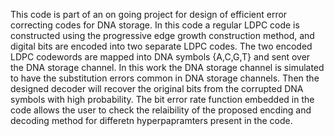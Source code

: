 This code is part of an on going project for design of efficient error correcting codes for DNA storage. In this code a regular LDPC code is constructed using the progressive edge growth construction method, and digital bits are encoded into two separate LDPC codes. The two encoded LDPC codewords are mapped into DNA symbols {A,C,G,T} and sent over the DNA storage channel. In this work the DNA storage channel is simulated to have the substitution errors common in DNA storage channels. Then the designed decoder will recover the original bits from the corrupted DNA symbols with high probability. The bit error rate function embedded in the code allows the user to check the relaibility of the proposed encding and decoding method for differetn hyperpapramters present in the code.
